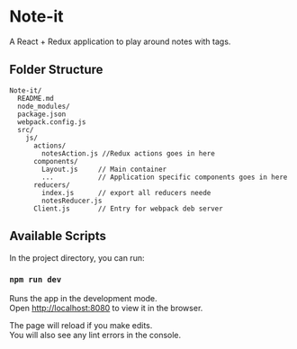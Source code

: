 # Note-it
A React + Redux application to play around notes with tags.

## Folder Structure

```
Note-it/
  README.md
  node_modules/
  package.json
  webpack.config.js
  src/
    js/
      actions/
        notesAction.js //Redux actions goes in here
      components/
        Layout.js     // Main container
        ...           // Application specific components goes in here
      reducers/
        index.js      // export all reducers neede
        notesReducer.js
      Client.js       // Entry for webpack deb server
```

## Available Scripts

In the project directory, you can run:

### `npm run dev`

Runs the app in the development mode.<br>
Open [http://localhost:8080](http://localhost:8080) to view it in the browser.

The page will reload if you make edits.<br>
You will also see any lint errors in the console.
